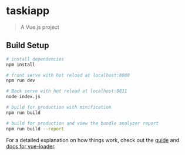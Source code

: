 # taskiapp

> A Vue.js project

## Build Setup

``` bash
# install dependencies
npm install

# front serve with hot reload at localhost:8080
npm run dev

# Back serve with hot reload at localhost:8011
node index.js

# build for production with minification
npm run build

# build for production and view the bundle analyzer report
npm run build --report
```

For a detailed explanation on how things work, check out the [guide](http://vuejs-templates.github.io/webpack/) and [docs for vue-loader](http://vuejs.github.io/vue-loader).
